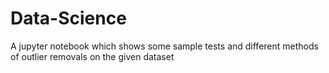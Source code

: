 # Data-Science
A jupyter notebook which shows some sample tests and different methods of outlier removals on the given dataset
